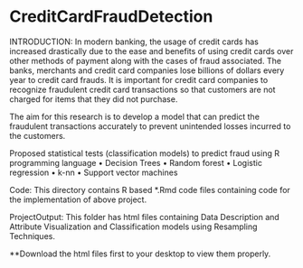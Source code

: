 # CreditCardFraudDetection

INTRODUCTION:
In modern banking, the usage of credit cards has increased drastically due to the ease and benefits of using credit cards over other methods of payment along with the cases of fraud associated. The banks, merchants and credit card companies lose billions of dollars every year to credit card frauds. It is important for credit card companies to recognize fraudulent credit card transactions so that customers are not charged for items that they did not purchase.

The aim for this research is to develop a model that can predict the fraudulent transactions accurately to prevent unintended losses incurred to the customers.

Proposed statistical tests (classification models) to predict fraud using R programming language
	•	Decision Trees
	•	Random forest
	•	Logistic regression
	•	k-nn
	•	Support vector machines


Code: This directory contains R based *.Rmd code files containing code for the implementation of above project.

ProjectOutput: This folder has html files containing Data Description and Attribute Visualization and Classification models using Resampling Techniques. 

**Download the html files first to your desktop to view them properly.

